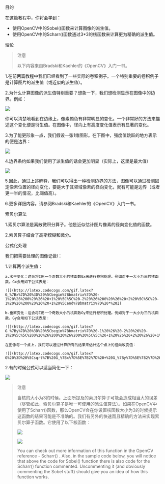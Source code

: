 目的

在这篇教程中，你将会学到：

* 使用OpenCV中的Sobel()函数来计算图像的派生值。
* 使用OpenCV中的Scharr()函数通过3*3的核函数来计算更为精确的派生值。

理论

> 注意
> 
> 以下内容来自Bradski和Kaehler的《OpenCV》入门一书。

1.在前两篇教程中我们已经看到了一些实际的卷积例子。一个特别重要的卷积例子是计算图片的派生值（或近似的派生值）。

2.为什么计算图像的派生值特别重要？想象一下，我们想检测显示在图像中的边界。例如：

![](https://docs.opencv.org/4.1.0/Sobel_Derivatives_Tutorial_Theory_0.jpg)

你可以清楚地看到在边缘上，像素颜色有非常明显的变化。一个非常好的方法来描述这个变化便是衍生值。在图像中，径向上有高度变化值表示有显著的变化。

3.为了能更形象一点，我们假设一张1维图形。在下图中，强度值跳跃的地方表示的便是边界：

![](https://docs.opencv.org/4.1.0/Sobel_Derivatives_Tutorial_Theory_Intensity_Function.jpg)

4.边界条约如果我们使用了派生值的话会更加明显（实际上，这里是最大值）

![](https://docs.opencv.org/4.1.0/Sobel_Derivatives_Tutorial_Theory_dIntensity_Function.jpg)

5.因此，通过上述解释，我们可以得出一种检测边界的方法，图像可以通过检测固定像素位置的径向变化，要是大于其领域像素的径向变化，就有可能是边界（或者更一半的情况，比阈值高）。

6.更多详细内容，请参阅Bradski和Kaehler的《OpenCV》入门一书。

索贝尔算法

1.索贝尔算法是离散微积分算子。他是近似估计图片像素的径向变化值的函数。

2.索贝算子结合了高斯模糊和微分。

公式化处理

我们把需要处理的图像记做I：

1.计算两个派生值：

    a.水平变化：这会将I用一个奇数大小的核函数Gx来进行卷积处理。例如对于一大小为三的核函数，Gx会用如下公式表是：
    
    ![](http://latex.codecogs.com/gif.latex?G_%7Bx%7D%20%3D%20%5Cbegin%7Bbmatrix%7D%20-1%20%26%200%20%26%20+1%20%5C%5C%20-2%20%26%200%20%26%20+2%20%5C%5C%20-1%20%26%200%20%26%20+1%20%5Cend%7Bbmatrix%7D%20*%20I)

    b.垂直变化：这会将I用一个奇数大小的核函数Gy来进行卷积处理。例如对于一大小为三的核函数，Gy会用如下公式表是：
    
    ![](http://latex.codecogs.com/gif.latex?G_%7By%7D%20%3D%20%5Cbegin%7Bbmatrix%7D%20-1%20%26%20-2%20%26%20-1%20%5C%5C%200%20%26%200%20%26%200%20%5C%5C%20+1%20%26%20+2%20%26%20+1%20%5Cend%7Bbmatrix%7D%20*%20I)

    在图像每一个点上，我们可以通过计算所有的结果来估计这个点上的径向改变值：

    ![](http://latex.codecogs.com/gif.latex?G%20%3D%20%5Csqrt%7B%20G_%7Bx%7D%5E%7B2%7D%20+%20G_%7By%7D%5E%7B2%7D%20%7D)

2.有的时候公式可以适当简化一下：

![](http://latex.codecogs.com/gif.download?G%20%3D%20%7CG_%7Bx%7D%7C%20+%20%7CG_%7By%7D%7C)

> 注意
> 
> 当核的大小为3的时候，上面所提及的索贝尔算子可能会造成相当大的误差（尽管如此，索贝尔算子是唯一可使用的派生值算法）。如果在OpenCV中使用了Scharr()函数，那么OpenCV会在你设置核函数大小为3的时候提示这函数的结果可能是不准确的。我们有另外的快速而且精确的方法来实现索贝尔算子函数。它使用了以下核函数：
>
> ![](http://latex.codecogs.com/gif.download?G_%7Bx%7D%20%3D%20%5Cbegin%7Bbmatrix%7D%20-3%20%26%200%20%26%20+3%20%5C%5C%20-10%20%26%200%20%26%20+10%20%5C%5C%20-3%20%26%200%20%26%20+3%20%5Cend%7Bbmatrix%7D)
>
> ![](http://latex.codecogs.com/gif.download?G_%7By%7D%20%3D%20%5Cbegin%7Bbmatrix%7D%20-3%20%26%20-10%20%26%20-3%20%5C%5C%200%20%26%200%20%26%200%20%5C%5C%20+3%20%26%20+10%20%26%20+3%20%5Cend%7Bbmatrix%7D)
> 
> You can check out more information of this function in the OpenCV reference - Scharr() . Also, in the sample code below, you will notice that above the code for Sobel() function there is also code for the Scharr() function commented. Uncommenting it (and obviously commenting the Sobel stuff) should give you an idea of how this function works.